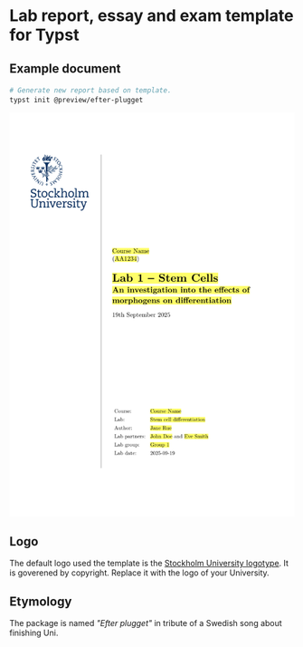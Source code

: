 # Lab report, essay and exam template for Typst

## Example document

```bash
# Generate new report based on template.
typst init @preview/efter-plugget
```

![Example lab report](inc/thumbnail.png)

## Logo

The default logo used the template is the [Stockholm University logotype](https://medarbetare.su.se/en/our-su/communicate-su/graphic-profile/logotype). It is goverened by copyright. Replace it with the logo of your University.

## Etymology

The package is named _"Efter plugget"_ in tribute of a Swedish song about finishing Uni.
